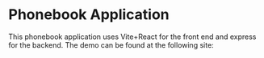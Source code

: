 # Phonebook Application
This phonebook application uses Vite+React for the front end and express for the backend.
The demo can be found at the following site: